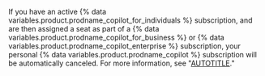 If you have an active {% data variables.product.prodname_copilot_for_individuals %} subscription, and are then assigned a seat as part of a {% data variables.product.prodname_copilot_for_business %} or {% data variables.product.prodname_copilot_enterprise %} subscription, your personal {% data variables.product.prodname_copilot %} subscription will be automatically canceled. For more information, see "[AUTOTITLE](/billing/managing-billing-for-github-copilot/about-billing-for-github-copilot)."

